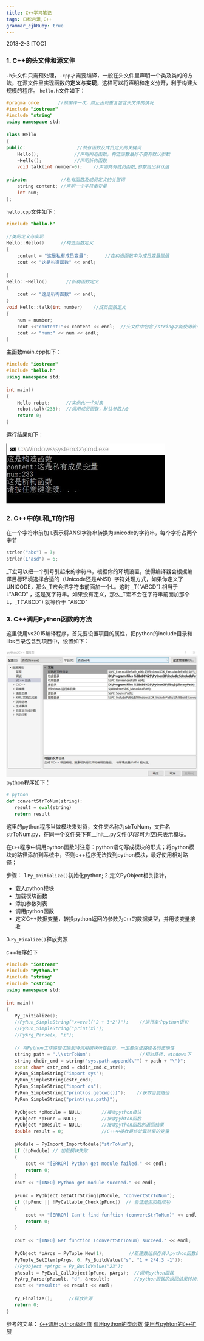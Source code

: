 ```yaml
---
title: C++学习笔记 
tags: 日积月累,C++
grammar_cjkRuby: true
---
```

2018-2-3
[TOC]

### **1. C++的头文件和源文件**
`.h`头文件只需预处理，`.cpp`才需要编译，一般在头文件里声明一个类及类的的方法，在源文件里实现函数的**定义**与**实现**，这样可以将声明和定义分开，利于构建大规模的程序。
`hello.h`文件如下：
```cpp
#pragma once       //预编译一次，防止出现重复包含头文件的情况
#include "iostream"
#include "string"
using namespace std;

class Hello
{
public:                   //共有函数及成员定义的关键词
	Hello();             //声明构造函数，构造函数最好不要有默认参数
	~Hello();            //声明析构函数
	void talk(int number=0);    //声明共有成员函数,参数给出默认值  

private:            //私有函数及成员定义的关键词
	string content; //声明一个字符串变量
	int num;
};
```
`hello.cpp`文件如下：
```cpp
#include "hello.h"

//类的定义与实现
Hello::Hello()      //构造函数定义
{
	content = "这是私有成员变量";      //在构造函数中为成员变量赋值
	cout << "这是构造函数" << endl;

}
Hello::~Hello()       //析构函数定义
{
	cout << "这是析构函数" << endl;
}
void Hello::talk(int number)    //成员函数定义
{
	num = number;
	cout <<"content:"<< content << endl;  //头文件中包含了string才能使用该句
	cout << "num:" << num << endl;
}
```
主函数main.cpp如下：
```cpp
#include "iostream"
#include "hello.h"
using namespace std;

int main()
{
	Hello robot;      //实例化一个对象
	robot.talk(233);  //调用成员函数，默认参数为0
	return 0;
}
```
运行结果如下：

![运行结果][1]


### **2. C++中的L和_T的作用**
在一个字符串前加 `L`表示将ANSI字符串转换为unicode的字符串，每个字符占两个字节
```cpp
strlen("abc") = 3;
strlen(L"asd") = 6;
```
 _T宏可以把一个引号引起来的字符串，根据你的环境设置，使得编译器会根据编译目标环境选择合适的（Unicode还是ANSI）字符处理方式，如果你定义了UNICODE，那么_T宏会把字符串前面加一个L。这时 _T("ABCD") 相当于 L"ABCD" ，这是宽字符串。如果没有定义，那么_T宏不会在字符串前面加那个L，_T("ABCD") 就等价于 "ABCD"  
 
 ### **3. C++调用Python函数的方法**
 这里使用vs2015编译程序，首先要设置项目的属性，把python的include目录和libs目录包含到项目中，设置如下：
 
 ![项目的属性设置][2]
 python程序如下：
 ```python
 # python
def convertStrToNum(string):
	result = eval(string)
	return result
 ```
 这里的python程序当做模块来对待，文件夹名称为strToNum，文件名strToNum.py，在同一个文件夹下有__init__.py文件(内容可为空)来表示模块。
 
 在`C++`程序中调用python函数时注意：python语句写成模块的形式；将python模块的路径添加到系统中，否则c++程序无法找到python模块，最好使用相对路径；
 
 步骤：
 1.`Py_Initialize()`初始化python;
 2.定义PyObject相关指针，
   - 载入python模块
   - 加载模块函数
   - 添加参数列表
   - 调用python函数
   - 定义C++数据变量，转换python返回的参数为`C++`的数据类型，并用该变量接收



3.`Py_Finalize()`释放资源


 
 
 c++程序如下
 ```cpp
 #include "iostream"
#include "Python.h"
#include "string"
#include "cstring"
using namespace std;

int main()
{
	Py_Initialize();
	//PyRun_SimpleString("x=eval('2 + 3*2')");    //运行单个python语句
	//PyRun_SimpleString("print(x)");
	//PyArg_Parse(x, "i");

	// 将Python工作路径切换到待调用模块所在目录，一定要保证路径名的正确性
	string path = ".\\strToNum";                  //相对路径，windows下
	string chdir_cmd = string("sys.path.append(\"") + path + "\")";
	const char* cstr_cmd = chdir_cmd.c_str();
	PyRun_SimpleString("import sys");
	PyRun_SimpleString(cstr_cmd);
	PyRun_SimpleString("import os");
	PyRun_SimpleString("print(os.getcwd())");    //获取当前路径
	PyRun_SimpleString("print(sys.path)");
	
	PyObject *pModule = NULL;       //接收python模块
	PyObject *pFunc = NULL;         //接收pyhton函数
	PyObject *pResult = NULL;       //接收python函数的返回结果
	double result = 0;              //C++中接收最终计算结果的变量

	pModule = PyImport_ImportModule("strToNum");
	if (!pModule) // 加载模块失败
	{
		cout << "[ERROR] Python get module failed." << endl;
		return 0;
	}
	cout << "[INFO] Python get module succeed." << endl;

	pFunc = PyObject_GetAttrString(pModule, "convertStrToNum");
	if (!pFunc || !PyCallable_Check(pFunc))  // 验证是否加载成功
	{
		cout << "[ERROR] Can't find funftion (convertStrToNum)" << endl;
		return 0;
	}
	
	cout << "[INFO] Get function (convertStrToNum) succeed." << endl;

	PyObject *pArgs = PyTuple_New(1);         //新建数组保存传入python函数的参数
	PyTuple_SetItem(pArgs, 0, Py_BuildValue("s", "1 + 2*4.3 -1"));
	//PyObject *pArgs = Py_BuildValue("23");
	pResult = PyEval_CallObject(pFunc, pArgs);  //调用python函数
	PyArg_Parse(pResult, "d", &result);         //python函数的返回结果转换为double
	cout << "result:" << result << endl;

	Py_Finalize();      //释放资源
	return 0;
}
 ```
 参考的文章：
 [`C++`调用python返回值][3]
 [调用python的类函数][4]
 [使用与pyhton的`C++`扩展][5]
 
 
 
 
 
 
 
 
 
 

  [1]: ./images/result.jpg ""

  [2]: ./images/c++%E8%B0%83%E7%94%A8python_3.jpg ""


  [1]: http://blog.csdn.net/itbuluoge/article/details/13005369
  [2]: http://blog.csdn.net/itbuluoge/article/details/13005369
  [3]: http://blog.csdn.net/itbuluoge/article/details/13005369
  [4]: http://blog.csdn.net/nynyvkhhiiii/article/details/17525865
  [5]: https://docs.microsoft.com/zh-cn/visualstudio/python/working-with-c-cpp-python-in-visual-studio